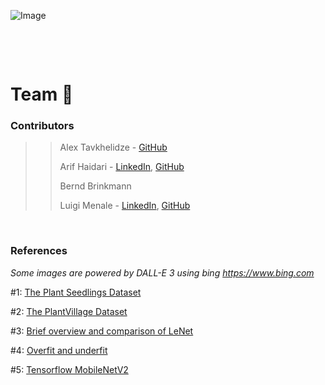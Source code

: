 ![Image](web/img/github_leafs.jpg "Image Title")

<br>
<p>
<br>

# Team 🍃

### Contributors

> > Alex Tavkhelidze - [GitHub](https://github.com/alexbgg)
> > 
> > Arif Haidari - [LinkedIn](https://www.linkedin.com/in/arif-haidari/), [GitHub](https://github.com/arifhaidari)
> > 
> > Bernd Brinkmann
> > 
> > Luigi Menale - [LinkedIn](https://www.linkedin.com/in/lmenale/), [GitHub](https://github.com/lmenale)

<br>

### References

   *Some images are powered by DALL-E 3 using bing https://www.bing.com*
   
   #1: [The Plant Seedlings Dataset](https://vision.eng.au.dk/plant-seedlings-dataset/)

   #2: [The PlantVillage Dataset](https://data.mendeley.com/datasets/tywbtsjrjv/1)

   #3: [Brief overview and comparison of LeNet](https://sh-tsang.medium.com/paper-brief-review-of-lenet-1-lenet-4-lenet-5-boosted-lenet-4-image-classification-1f5f809dbf17)

   #4: [Overfit and underfit](https://www.tensorflow.org/tutorials/keras/overfit_and_underfit)

   #5: [Tensorflow MobileNetV2](https://www.tensorflow.org/api_docs/python/tf/keras/applications/MobileNetV2?hl=en)
